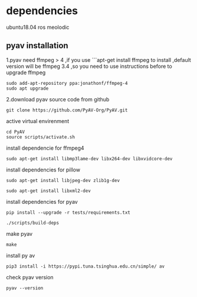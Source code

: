 # dependencies
ubuntu18.04
ros meolodic
## pyav installation
1.pyav need ffmpeg > 4 ,if you use ```apt-get install ffmpeg to install ,default version will be ffmpeg 3.4 ,so you need to use instructions before to upgrade ffmpeg
```
sudo add-apt-repository ppa:jonathonf/ffmpeg-4
sudo apt upgrade
```
2.download pyav source code from github
```
git clone https://github.com/PyAV-Org/PyAV.git
````
active virtual envirenment
```
cd PyAV
source scripts/activate.sh
```
install dependencie for ffmpeg4
```
sudo apt-get install libmp3lame-dev libx264-dev libxvidcore-dev
```
install dependencies for pillow
```
sudo apt-get install libjpeg-dev zlib1g-dev

sudo apt-get install libxml2-dev
```
install dependencies for pyav
```
pip install --upgrade -r tests/requirements.txt

./scripts/build-deps
```
make pyav
```
make
```
install py av
```
pip3 install -i https://pypi.tuna.tsinghua.edu.cn/simple/ av

```
check pyav version
```
pyav --version
```

